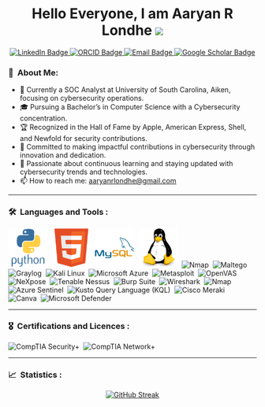 <html lang="en">
<head>
  <meta charset="UTF-8">
  <meta name="viewport" content="width=device-width, initial-scale=1.0">
</head>
<body>
<div style="text-align: center;">

  <h1 align="center">Hello Everyone, I am Aaryan R Londhe <img src="https://media.giphy.com/media/hvRJCLFzcasrR4ia7z/giphy.gif" width="40"></h1>

 
</div>
<p align="center">
<a href="https://www.linkedin.com/in/aaryanrlondhe/" target="_blank" rel="noopener noreferrer">
  <img src="https://img.shields.io/badge/LinkedIn-blue?style=for-the-badge&logo=linkedin&logoColor=white" alt="LinkedIn Badge">
</a>

<a href="https://orcid.org/0009-0007-0329-5085" target="_blank" rel="noopener noreferrer">
  <img src="https://img.shields.io/badge/ORCID-green?style=for-the-badge&logo=orcid&logoColor=white" alt="ORCID Badge">
</a>
<a href="mailto:aaryanrlondhe@gmail.com" target="_blank" rel="noopener noreferrer">
  <img src="https://img.shields.io/badge/Email-red?style=for-the-badge&logo=gmail&logoColor=white" alt="Email Badge">
</a>
<a href="https://scholar.google.com/citations?user=raZfDy0AAAAJ&hl=en" target="_blank" rel="noopener noreferrer">
  <img src="https://img.shields.io/badge/Google%20Scholar-yellow?style=for-the-badge&logo=google-scholar&logoColor=white" alt="Google Scholar Badge">
</a>
</p>



  <h3>🧠 &nbsp;About Me:</h3>

  <ul>
   <li> 💼 Currently a SOC Analyst at University of South Carolina, Aiken, focusing on cybersecurity operations.</li>
<li>🎓 Pursuing a Bachelor’s in Computer Science with a Cybersecurity concentration.</li>
<li>🏆 Recognized in the Hall of Fame by Apple, American Express, Shell, and Newfold for security contributions.</li>
    <li>🌟 Committed to making impactful contributions in cybersecurity through innovation and dedication.</li>
    <li> 🌱 Passionate about continuous learning and staying updated with cybersecurity trends and technologies.</li>
    <li>📫 How to reach me: <a href="mailto:aaryanrlondhe@gmail.com">aaryanrlondhe@gmail.com</a></li>
  </ul>

  <hr>

  <h3>🛠 &nbsp;Languages and Tools :</h3>
  <p>
   <img src="https://github.com/devicons/devicon/blob/master/icons/python/python-original-wordmark.svg" title="Python" alt="Python" width="80" height="80">&nbsp;
<img src="https://github.com/devicons/devicon/blob/master/icons/html5/html5-original.svg" title="HTML5" alt="HTML" width="80" height="80">&nbsp;
<img src="https://github.com/devicons/devicon/blob/master/icons/mysql/mysql-original-wordmark.svg" title="MySQL" alt="MySQL" width="80" height="80">&nbsp;
<img src="https://github.com/devicons/devicon/blob/master/icons/linux/linux-original.svg" title="Linux" alt="Linux" width="80" height="80">&nbsp;
<img src="https://nmap.org/images/nmap-logo-64px.svg" title="Nmap" alt="Nmap" width="80" height="80">&nbsp;
<img src="https://livengel.de/wp-content/uploads/2022/03/Maltego-Logo-Icon-Yellow-1.png" title="Maltego" alt="Maltego" width="110" height="110">&nbsp;
        <img src="https://upload.wikimedia.org/wikipedia/commons/thumb/f/fd/Graylog-logo-blk.jpg/330px-Graylog-logo-blk.jpg" title="Graylog" alt="Graylog" width="190" height="110">&nbsp;
        <img src="https://www.kali.org/images/kali-dragon-icon.svg" title="Kali Linux" alt="Kali Linux" width="110" height="110">&nbsp;
        <img src="https://upload.wikimedia.org/wikipedia/commons/a/a8/Microsoft_Azure_Logo.svg" title="Microsoft Azure" alt="Microsoft Azure" width="110" height="110">&nbsp;
        <img src="https://forum.greenbone.net/uploads/default/original/1X/85f2c3c10c2be8e4a9eb7a1d0cd34c5d66d57aba.png" title="Metasploit" alt="Metasploit" width="110" height="110">&nbsp;
        <img src="https://upload.wikimedia.org/wikipedia/commons/e/e9/OpenVAS_logo.png" title="OpenVAS" alt="OpenVAS" width="110" height="110">&nbsp;
        <img src="https://upload.wikimedia.org/wikipedia/commons/3/34/NeXpose-logo.png" title="NeXpose" alt="NeXpose" width="110" height="110">&nbsp;
        <img src="https://www.tenable.com/sites/drupal.dmz.tenablesecurity.com/files/styles/og_image/public/2021-08/Nessus_Logo_WhiteBlue.png" title="Tenable Nessus" alt="Tenable Nessus" width="110" height="110">&nbsp;
        <img src="https://portswigger.net/cms/images/60/23/92fd-5b84-41cf-8486-aef2cc58d59f/original.png" title="Burp Suite" alt="Burp Suite" width="110" height="110">&nbsp;
        <img src="https://upload.wikimedia.org/wikipedia/commons/d/df/Wireshark_icon.svg" title="Wireshark" alt="Wireshark" width="110" height="110">&nbsp;
        <img src="https://upload.wikimedia.org/wikipedia/commons/thumb/7/7d/Nmap_logo.svg/1280px-Nmap_logo.svg.png" title="Nmap" alt="Nmap" width="110" height="110">&nbsp;
        <img src="https://upload.wikimedia.org/wikipedia/commons/0/00/Azure_Sentinel_Logo.png" title="Azure Sentinel" alt="Azure Sentinel" width="110" height="110">&nbsp;
        <img src="https://upload.wikimedia.org/wikipedia/commons/e/ef/Kusto_Query_Language_Logo.png" title="Kusto Query Language (KQL)" alt="Kusto Query Language (KQL)" width="110" height="110">&nbsp;
        <img src="https://upload.wikimedia.org/wikipedia/commons/b/bf/Cisco_Meraki_Logo.png" title="Cisco Meraki" alt="Cisco Meraki" width="110" height="110">&nbsp;
        <img src="https://upload.wikimedia.org/wikipedia/commons/8/8a/Canva_Logo.png" title="Canva" alt="Canva" width="110" height="110">&nbsp;
        <img src="https://upload.wikimedia.org/wikipedia/commons/5/57/Microsoft_Defender_Logo.png" title="Microsoft Defender" alt="Microsoft Defender" width="110" height="110">&nbsp;


  </p>

  <hr>

  <h3>🎖️ &nbsp;Certifications and Licences :</h3>
  <p>
    <img src="https://comptiacdn.azureedge.net/webcontent/images/default-source/siteicons/logosecurityplus.svg" title="CompTIA Security+" alt="CompTIA Security+" width="200" height="200">&nbsp;
    <img src="https://comptiacdn.azureedge.net/webcontent/images/default-source/siteicons/logonetworkplus.svg" title="CompTIA Network+" alt="CompTIA Network+" width="200" height="200">&nbsp;
  </p>

  <hr>

  <h3>📈 &nbsp;Statistics :</h3>
  <p style="text-align: center;">
    <a href="https://git.io/streak-stats"><img src="https://github-readme-streak-stats.herokuapp.com?user=aaryanrlondhe&theme=meta-light" alt="GitHub Streak" /></a>
      </p>
    
</body>
</html>
